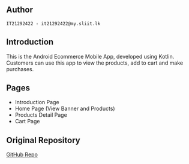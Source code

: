 ## Author

```
IT21292422 - it21292422@my.sliit.lk
```
## Introduction
This is the Android Ecommerce Mobile App, developed using Kotlin. Customers can use this app to view the products, add to cart and make purchases.

## Pages
- Introduction Page
- Home Page (View Banner and Products)
- Products Detail Page
- Cart Page

## Original Repository

[GitHub Repo](https://github.com/IT21292422/EcommerceApp)
